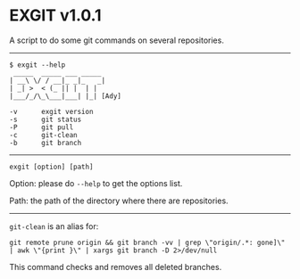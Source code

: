 <h1>EXGIT v1.0.1</h1>

A script to do some git commands on several repositories.
<hr />

```
$ exgit --help
 _____  _____ ___ _____
| __\ \/ / __|_ _|_   _|
| _| >  < (_ || |  | |
|___/_/\_\___|___| |_| [Ady]

-v      exgit version
-s      git status
-P      git pull
-c      git-clean
-b      git branch
```
<hr />

`exgit [option] [path]`

Option: please do `--help` to get the options list.

Path: the path of the directory where there are repositories.
<hr />

`git-clean` is an alias for:

`git remote prune origin && git branch -vv | grep \"origin/.*: gone]\" | awk \"{print }\" | xargs git branch -D 2>/dev/null`

This command checks and removes all deleted branches.
